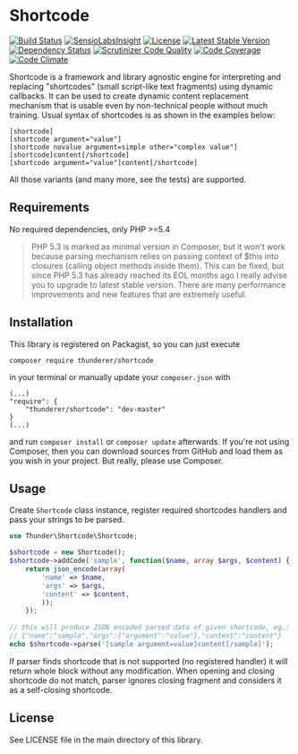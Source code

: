 # Shortcode

[![Build Status](https://travis-ci.org/thunderer/Shortcode.png?branch=master)](https://travis-ci.org/thunderer/Shortcode)
[![SensioLabsInsight](https://insight.sensiolabs.com/projects/5235d5e3-d112-48df-bc07-d4555aef293d/mini.png)](https://insight.sensiolabs.com/projects/5235d5e3-d112-48df-bc07-d4555aef293d)
[![License](https://poser.pugx.org/thunderer/shortcode/license.svg)](https://packagist.org/packages/thunderer/shortcode)
[![Latest Stable Version](https://poser.pugx.org/thunderer/shortcode/v/stable.svg)](https://packagist.org/packages/thunderer/shortcode)
[![Dependency Status](https://www.versioneye.com/user/projects/551d5385971f7847ca000002/badge.svg?style=flat)](https://www.versioneye.com/user/projects/551d5385971f7847ca000002)
[![Scrutinizer Code Quality](https://scrutinizer-ci.com/g/thunderer/Shortcode/badges/quality-score.png?b=master)](https://scrutinizer-ci.com/g/thunderer/Shortcode/?branch=master)
[![Code Coverage](https://scrutinizer-ci.com/g/thunderer/Shortcode/badges/coverage.png?b=master)](https://scrutinizer-ci.com/g/thunderer/Shortcode/?branch=master)
[![Code Climate](https://codeclimate.com/github/thunderer/Shortcode/badges/gpa.svg)](https://codeclimate.com/github/thunderer/Shortcode)

Shortcode is a framework and library agnostic engine for interpreting and replacing "shortcodes" (small script-like text fragments) using dynamic callbacks. It can be used to create dynamic content replacement mechanism that is usable even by non-technical people without much training. Usual syntax of shortcodes is as shown in the examples below:

```
[shortcode]
[shortcode argument="value"]
[shortcode novalue argument=simple other="complex value"]
[shortcode]content[/shortcode]
[shortcode argument="value"]content[/shortcode]
```

All those variants (and many more, see the tests) are supported.

## Requirements

No required dependencies, only PHP >=5.4

> PHP 5.3 is marked as minimal version in Composer, but it won't work because parsing mechanism relies on passing context of $this into closures (calling object methods inside them). This can be fixed, but since PHP 5.3 has already reached its EOL months ago I really advise you to upgrade to latest stable version. There are many performance improvements and new features that are extremely useful.

## Installation

This library is registered on Packagist, so you can just execute

```
composer require thunderer/shortcode
```

in your terminal or manually update your `composer.json` with

```
(...)
"require": {
    "thunderer/shortcode": "dev-master"
}
(...)
```

and run `composer install` or `composer update` afterwards. If you're not using Composer, then you can download sources from GitHub and load them as you wish in your project. But really, please use Composer.

## Usage

Create `Shortcode` class instance, register required shortcodes handlers and pass your strings to be parsed.

```php
use Thunder\Shortcode\Shortcode;

$shortcode = new Shortcode();
$shortcode->addCode('sample', function($name, array $args, $content) {
    return json_encode(array(
        'name' => $name,
        'args' => $args,
        'content' => $content,
        ));
    });
    
// this will produce JSON encoded parsed data of given shortcode, eg.:
// {"name":"sample","args":{"argument":"value"},"content":"content"}
echo $shortcode->parse('[sample argument=value]content[/sample]');
```

If parser finds shortcode that is not supported (no registered handler) it will return whole block without any modification. When opening and closing shortcode do not match, parser ignores closing fragment and considers it as a self-closing shortcode.

## License

See LICENSE file in the main directory of this library.

